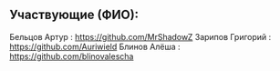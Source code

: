 ﻿## Участвующие (ФИО):

Бельцов Артур : https://github.com/MrShadowZ
Зарипов Григорий : https://github.com/Auriwield
Блинов Алёша : https://github.com/blinovalescha
